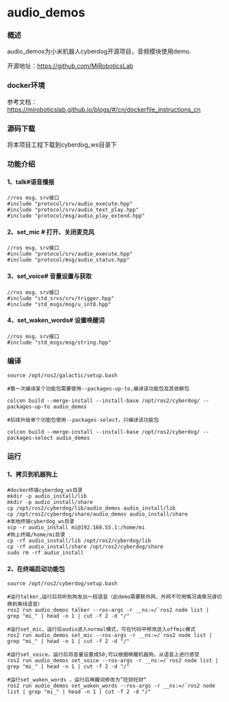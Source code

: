 # audio_demos

### 概述

audio_demos为小米机器人cyberdog开源项目，音频模块使用demo.

开源地址：https://github.com/MiRoboticsLab

### docker环境

参考文档：https://miroboticslab.github.io/blogs/#/cn/dockerfile_instructions_cn

### 源码下载

将本项目工程下载到cyberdog_ws目录下

### 功能介绍

#### 1、talk#语音播报

```
//ros msg、srv接口
#include "protocol/srv/audio_execute.hpp"
#include "protocol/srv/audio_text_play.hpp"
#include "protocol/msg/audio_play_extend.hpp"
```

#### 2、set_mic # 打开、关闭麦克风

```
//ros msg、srv接口
#include "protocol/srv/audio_execute.hpp"
#include "protocol/msg/audio_status.hpp"
```

#### 3、set_voice# 音量设置与获取

```
//ros msg、srv接口
#include "std_srvs/srv/trigger.hpp"
#include "std_msgs/msg/u_int8.hpp"
```

#### 4、set_waken_words# 设置唤醒词

```
//ros msg、srv接口
#include "std_msgs/msg/string.hpp"
```

### 编译

```shell
source /opt/ros2/galactic/setup.bash

#第一次编译某个功能包需要使用--packages-up-to,编译该功能包及其依赖包

colcon build --merge-install --install-base /opt/ros2/cyberdog/ --packages-up-to audio_demos

#后续升级单个功能包使用--packages-select，只编译该功能包

colcon build --merge-install --install-base /opt/ros2/cyberdog/ --packages-select audio_demos
```

### 运行

#### 1、拷贝到机器狗上

```
#docker终端cyberdog_ws目录
mkdir -p audio_install/lib
mkdir -p audio_install/share
cp /opt/ros2/cyberdog/lib/audio_demos audio_install/lib
cp /opt/ros2/cyberdog/share/audio_demos audio_install/share
#本地终端cyberdog_ws目录
scp -r audio_install mi@192.168.55.1:/home/mi
#狗上终端/home/mi目录
cp -rf audio_install/lib /opt/ros2/cyberdog/lib
cp -rf audio_install/share /opt/ros2/cyberdog/share
sudo rm -rf audio_install

```

#### 2、在终端启动功能包

``` 
source /opt/ros2/cyberdog/setup.bash

#运行talker,运行后将听到狗发出一段语音（此demo需要联外网，外网不可用情况请情况请切换到离线语音）
ros2 run audio_demos talker --ros-args -r __ns:=/`ros2 node list | grep "mi_" | head -n 1 | cut -f 2 -d "/"

#运行set_mic，运行后audio进入normal模式，可在代码中修改进入offmic模式
ros2 run audio_demos set_mic --ros-args -r __ns:=/`ros2 node list | grep "mi_" | head -n 1 | cut -f 2 -d "/"

#运行set_voice，运行后将音量设置成50;可以根据唤醒机器狗，从语音上进行感受
ros2 run audio_demos set_voice --ros-args -r __ns:=/`ros2 node list | grep "mi_" | head -n 1 | cut -f 2 -d "/"

#运行set_waken_words ，运行后唤醒词修改为”旺财旺财“
ros2 run audio_demos set_waken_words --ros-args -r __ns:=/`ros2 node list | grep "mi_" | head -n 1 | cut -f 2 -d "/"
```

